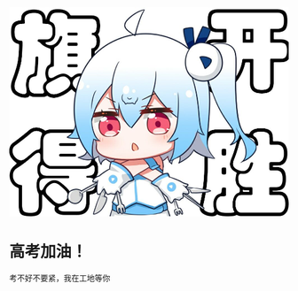 <!DOCTYPE html>
<html lang="en">
<head>
    <meta charset="UTF-8">
    <title>web萌新QAQ</title>
</head>
<body>
<img src="旗开得胜.jpg"/>    
<h1>高考加油！</h1>
<p>考不好不要紧，我在工地等你<p>    
</body>
</html>
